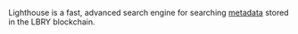Lighthouse is a fast, advanced search engine for searching [metadata](/spec#metadata) stored in the LBRY blockchain.
